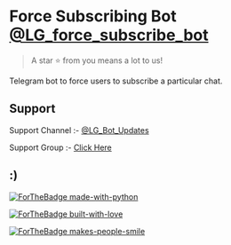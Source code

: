 # Force Subscribing Bot [@LG_force_subscribe_bot](https://t.me/LG_force_subscribe_bot)

> A star ⭐ from you means a lot to us!


Telegram bot to force users to subscribe a particular chat.


## Support

Support Channel :- [@LG_Bot_Updates](https://t.me/LG_Bot_Updates)

Support Group :- [Click Here](https://t.me/+bsTf93bUeUM4Yjc1)

## :)

[![ForTheBadge made-with-python](http://ForTheBadge.com/images/badges/made-with-python.svg)](https://www.python.org/)

[![ForTheBadge built-with-love](http://ForTheBadge.com/images/badges/built-with-love.svg)](https://github.com/LG_Bot_Updates)

[![ForTheBadge makes-people-smile](http://ForTheBadge.com/images/badges/makes-people-smile.svg)](https://github.com/LG_Bot_Updates)

